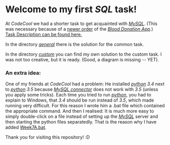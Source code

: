 # Welcome to my first *SQL* task!

At *CodeCool* we had a shorter task to get acquainted with [*MySQL*](https://dev.mysql.com). (This was necessary because of a [newer order](https://github.com/KoicsD/BloodDonationAppp/TaskDescription/OrdersWeek7.md) of the [*Blood Donation App*](https://github.com/KoicsD/BloodDonationApp/).)  
[Task Description can be found here.](TaskDescription.md)

In the directory [*general*](general/) there is the solution for the common task.

In the directory [*custom*](custom/) you can find my own solution to the custom task. I was not too creative, but it is ready. (Good, a diagram is missing -- YET).

### An extra idea:
One of my friends at *CodeCool* had a problem: He installed [*python*](https://www.python.org) *3.4* next to [*python*](https://www.python.org) *3.5* because [*MySQL connector*](https://dev.mysql.com/downloads/connector/python/) does not work with *3.5* (unless you apply some tricks). Each time you tried to run [*python*](https://www.python.org), you had to explain to Windows, that *3.4* should be run instead of *3.5*, which made running very difficult. For this reason I wrote him a .bat file which contained the appropriate command. And then I realised: It is much more easy to simply double-click on a file instead of setting up the [*MySQL*](https://dev.mysql.com) server and then starting the python files separatedly. That is the reason why I have added [Week7A.bat](Week7A.bat).

Thank you for visiting this repository! :D
